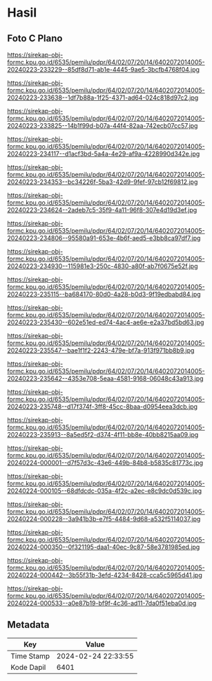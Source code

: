 # Hasil

## Foto C Plano

https://sirekap-obj-formc.kpu.go.id/6535/pemilu/pdpr/64/02/07/20/14/6402072014005-20240223-233229--85df8d71-ab1e-4445-9ae5-3bcfb4768f04.jpg

https://sirekap-obj-formc.kpu.go.id/6535/pemilu/pdpr/64/02/07/20/14/6402072014005-20240223-233638--1df7b88a-1f25-4371-ad64-024c818d97c2.jpg

https://sirekap-obj-formc.kpu.go.id/6535/pemilu/pdpr/64/02/07/20/14/6402072014005-20240223-233825--14b1f99d-b07a-44f4-82aa-742ecb07cc57.jpg

https://sirekap-obj-formc.kpu.go.id/6535/pemilu/pdpr/64/02/07/20/14/6402072014005-20240223-234117--d1acf3bd-5a4a-4e29-af9a-4228990d342e.jpg

https://sirekap-obj-formc.kpu.go.id/6535/pemilu/pdpr/64/02/07/20/14/6402072014005-20240223-234353--bc34226f-5ba3-42d9-9fef-97cb12f69812.jpg

https://sirekap-obj-formc.kpu.go.id/6535/pemilu/pdpr/64/02/07/20/14/6402072014005-20240223-234624--2adeb7c5-35f9-4a11-96f8-307e4d19d3ef.jpg

https://sirekap-obj-formc.kpu.go.id/6535/pemilu/pdpr/64/02/07/20/14/6402072014005-20240223-234806--95580a91-653e-4b6f-aed5-e3bb8ca97df7.jpg

https://sirekap-obj-formc.kpu.go.id/6535/pemilu/pdpr/64/02/07/20/14/6402072014005-20240223-234930--115981e3-250c-4830-a80f-ab7f0675e52f.jpg

https://sirekap-obj-formc.kpu.go.id/6535/pemilu/pdpr/64/02/07/20/14/6402072014005-20240223-235115--ba684170-80d0-4a28-b0d3-9f19edbabd84.jpg

https://sirekap-obj-formc.kpu.go.id/6535/pemilu/pdpr/64/02/07/20/14/6402072014005-20240223-235430--602e51ed-ed74-4ac4-ae6e-e2a37bd5bd63.jpg

https://sirekap-obj-formc.kpu.go.id/6535/pemilu/pdpr/64/02/07/20/14/6402072014005-20240223-235547--bae1f1f2-2243-479e-bf7a-913f971bb8b9.jpg

https://sirekap-obj-formc.kpu.go.id/6535/pemilu/pdpr/64/02/07/20/14/6402072014005-20240223-235642--4353e708-5eaa-4581-9168-06048c43a913.jpg

https://sirekap-obj-formc.kpu.go.id/6535/pemilu/pdpr/64/02/07/20/14/6402072014005-20240223-235748--d17f374f-3ff8-45cc-8baa-d0954eea3dcb.jpg

https://sirekap-obj-formc.kpu.go.id/6535/pemilu/pdpr/64/02/07/20/14/6402072014005-20240223-235913--8a5ed5f2-d374-4f11-bb8e-40bb8215aa09.jpg

https://sirekap-obj-formc.kpu.go.id/6535/pemilu/pdpr/64/02/07/20/14/6402072014005-20240224-000001--d7f57d3c-43e6-449b-84b8-b5835c81773c.jpg

https://sirekap-obj-formc.kpu.go.id/6535/pemilu/pdpr/64/02/07/20/14/6402072014005-20240224-000105--68dfdcdc-035a-4f2c-a2ec-e8c9dc0d539c.jpg

https://sirekap-obj-formc.kpu.go.id/6535/pemilu/pdpr/64/02/07/20/14/6402072014005-20240224-000228--3a941b3b-e7f5-4484-9d68-a532f5114037.jpg

https://sirekap-obj-formc.kpu.go.id/6535/pemilu/pdpr/64/02/07/20/14/6402072014005-20240224-000350--0f321195-daa1-40ec-9c87-58e3781985ed.jpg

https://sirekap-obj-formc.kpu.go.id/6535/pemilu/pdpr/64/02/07/20/14/6402072014005-20240224-000442--3b55f31b-3efd-4234-8428-cca5c5965d41.jpg

https://sirekap-obj-formc.kpu.go.id/6535/pemilu/pdpr/64/02/07/20/14/6402072014005-20240224-000533--a0e87b19-bf9f-4c36-ad11-7da0f51eba0d.jpg


## Metadata

| Key        | Value               |
| ---------- | ------------------- |
| Time Stamp | 2024-02-24 22:33:55 |
| Kode Dapil | 6401                |



